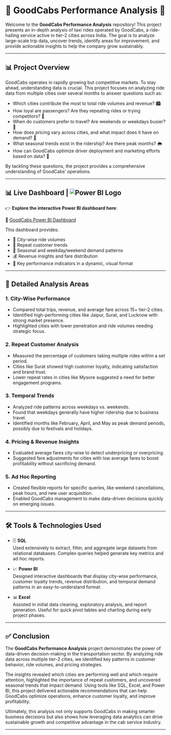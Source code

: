 # 🚖 GoodCabs Performance Analysis 🚖

Welcome to the **GoodCabs Performance Analysis** repository! This project presents an in-depth analysis of taxi rides operated by GoodCabs, a ride-hailing service active in tier-2 cities across India. The goal is to analyze large-scale trip data, uncover trends, identify areas for improvement, and provide actionable insights to help the company grow sustainably.

---

## 📊 Project Overview

GoodCabs operates in rapidly growing but competitive markets. To stay ahead, understanding data is crucial. This project focuses on analyzing ride data from multiple cities over several months to answer questions such as:

- Which cities contribute the most to total ride volumes and revenue? 🏙️  
- How loyal are passengers? Are they repeating rides or trying competitors? 🔄  
- When do customers prefer to travel? Are weekends or weekdays busier? 📅  
- How does pricing vary across cities, and what impact does it have on demand? 💸  
- What seasonal trends exist in the ridership? Are there peak months? 🌦️  
- How can GoodCabs optimize driver deployment and marketing efforts based on data? 🚦  

By tackling these questions, the project provides a comprehensive understanding of GoodCabs’ operations.

---

## 📊 Live Dashboard | ![Power BI Logo](https://img.icons8.com/color/24/power-bi.png)

👉 **Explore the interactive Power BI dashboard here**:

🔗 [GoodCabs Power BI Dashboard](https://app.powerbi.com/view?r=eyJrIjoiNTA0YjA2OGQtMzA4ZS00ZmFmLThjNDMtM2JiMzFjNzgzNzI4IiwidCI6ImZhNDQ2MjdjLTdiMmMtNDQxMi1iOTUyLWFiYTU5M2M4ODJkNiJ9)

This dashboard provides:

- 📍 City-wise ride volumes  
- 🔁 Repeat customer trends  
- 📆 Seasonal and weekday/weekend demand patterns  
- 💰 Revenue insights and fare distribution  
- 📌 Key performance indicators in a dynamic, visual format

---

## 🔎 Detailed Analysis Areas

### 1. City-Wise Performance  
- Compared total trips, revenue, and average fare across 15+ tier-2 cities.  
- Identified high-performing cities like Jaipur, Surat, and Lucknow with strong market presence.  
- Highlighted cities with lower penetration and ride volumes needing strategic focus.

### 2. Repeat Customer Analysis  
- Measured the percentage of customers taking multiple rides within a set period.  
- Cities like Surat showed high customer loyalty, indicating satisfaction and brand trust.  
- Lower repeat rates in cities like Mysore suggested a need for better engagement programs.

### 3. Temporal Trends  
- Analyzed ride patterns across weekdays vs. weekends.  
- Found that weekdays generally have higher ridership due to business travel.  
- Identified months like February, April, and May as peak demand periods, possibly due to festivals and holidays.

### 4. Pricing & Revenue Insights  
- Evaluated average fares city-wise to detect underpricing or overpricing.  
- Suggested fare adjustments for cities with low average fares to boost profitability without sacrificing demand.

### 5. Ad Hoc Reporting  
- Created flexible reports for specific queries, like weekend cancellations, peak hours, and new user acquisition.  
- Enabled GoodCabs management to make data-driven decisions quickly on emerging issues.

---

## 🛠️ Tools & Technologies Used

- 🗄️ **SQL**  
  Used extensively to extract, filter, and aggregate large datasets from relational databases. Complex queries helped generate key metrics and ad hoc reports.

- 📈 **Power BI**  
  Designed interactive dashboards that display city-wise performance, customer loyalty trends, revenue distribution, and temporal demand patterns in an easy-to-understand format.

- 📊 **Excel**  
  Assisted in initial data cleaning, exploratory analysis, and report generation. Useful for quick pivot tables and charting during early project phases.

---
## ✅ Conclusion

The **GoodCabs Performance Analysis** project demonstrates the power of data-driven decision-making in the transportation sector. By analyzing ride data across multiple tier-2 cities, we identified key patterns in customer behavior, ride volumes, and pricing strategies. 

The insights revealed which cities are performing well and which require attention, highlighted the importance of repeat customers, and uncovered seasonal trends that impact demand. Using tools like SQL, Excel, and Power BI, this project delivered actionable recommendations that can help GoodCabs optimize operations, enhance customer loyalty, and improve profitability.

Ultimately, this analysis not only supports GoodCabs in making smarter business decisions but also shows how leveraging data analytics can drive sustainable growth and competitive advantage in the cab service industry.

---


